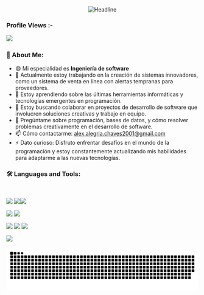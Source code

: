 <div align=center>
        <img src="https://readme-typing-svg.herokuapp.com?color=%236FDA44&size=32&center=true&vCenter=true&width=600&height=50&lines=Hola+soy+Alexander+%F0%9F%91%8B;Ingeniero+de+Software" alt="Headline" />
    </div>
    

<p align="right"> <h3>Profile Views :-</h3> 
  </p>

<img src="https://profile-counter.glitch.me/AlexanderA31/count.svg">

### 💫 About Me:
- 😄 Mi especialidad es **Ingeniería de software**
- 🔭 Actualmente estoy trabajando en la creación de sistemas innovadores, como un sistema de venta en línea con alertas tempranas para proveedores.
- 🌱 Estoy aprendiendo sobre las últimas herramientas informáticas y tecnologías emergentes en programación.
- 👯 Estoy buscando colaborar en proyectos de desarrollo de software que involucren soluciones creativas y trabajo en equipo.
- 💬 Pregúntame sobre programación, bases de datos, y cómo resolver problemas creativamente en el desarrollo de software.
- 📫 Cómo contactarme: alex.alegria.chaves2001@gmail.com
- ⚡ Dato curioso: Disfruto enfrentar desafíos en el mundo de la programación y estoy constantemente actualizando mis habilidades para adaptarme a las nuevas tecnologías.  

### 🛠 Languages and Tools:

<br>

<img src="https://img.icons8.com/color/48/000000/html-5--v1.png"/> <img src="https://img.icons8.com/color/48/000000/css3.png"/><img src="https://img.icons8.com/color/48/000000/javascript--v1.png"/>  

 <img src="https://img.icons8.com/officel/48/000000/php-logo.png"/> <img src="https://img.icons8.com/fluency/48/000000/laravel.png"/> 

<img src="https://img.icons8.com/color/48/000000/mysql-logo.png"/> <img src="https://img.icons8.com/color/48/000000/mongodb.png"/> 
<img src="https://img.icons8.com/color/48/000000/cucumber.png"/>

<img src="https://img.icons8.com/color/48/000000/npm.png"/>

<br>



<p align="center">
  <img  src="https://raw.githubusercontent.com/Elanza-48/Elanza-48/main/resources/img/github-contribution-grid-snake.svg"
    alt="example" />
</p>
